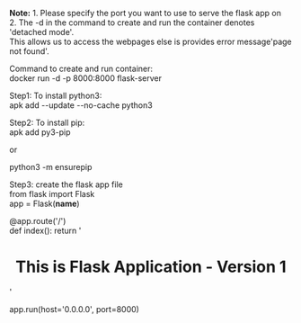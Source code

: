 **Note:** 1. Please specify the port you want to use to serve the flask 
app on                      
          2. The -d in the command to create and run the container denotes 
'detached mode'.         
             This allows us to access the webpages else is provides error 
message'page not found'.  
                                                                                                    
Command to create and run container:                                                                
docker run -d -p 8000:8000 flask-server                                                             
                                                                                                    
Step1: To install python3:                                                                          
apk add --update --no-cache python3                                                                 
                                                                                                    
Step2: To install pip:                                                                              
apk add py3-pip                                                                                     
                                                                                                    
or                                                                                                  
                                                                                                    
python3 -m ensurepip                                                                                
                                                                                                    
Step3: create the flask app file                                                                    
from flask import Flask                                                                             
app = Flask(__name__)                                                                               
                                                                                                    
@app.route('/')                                                                                     
def index(): 
     return '<h1><center>This is Flask Application - Version 1</center></h1>'                        
                                                                                                    
app.run(host='0.0.0.0', port=8000)
